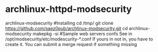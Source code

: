 # archlinux-httpd-modsecurity
archlinux-modsecurity
#Installing
cd /tmp/
git clone https://github.com/saez0pub/archlinux-modsecurity.git
cd archlinux-modsecurity
makepkg -si
#Sample web servers confs
See in /opt/modsecurity/etc/modescurity-*.conf
If yours in not in, you have to create it.
You can submit a merge request if something missing
